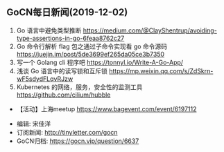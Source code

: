 ## GoCN每日新闻(2019-12-02)

1. Go 语言中避免类型推断 https://medium.com/@ClayShentrup/avoiding-type-assertions-in-go-6feaa8762c27
2. Go 命令行解析 flag 包之通过子命令实现看 go 命令源码 https://juejin.im/post/5de3699ef265da05ce3b7350
3. 写一个 Golang cli 程序吧 https://tonnyl.io/Write-A-Go-App/
4. 浅谈 Go 语言中的读写锁和互斥锁 https://mp.weixin.qq.com/s/ZdSkrn-wF5sdydFLqvRJzw
5. Kubernetes 的网络，服务，安全性的监测工具 https://github.com/cilium/hubble 

* 【活动】上海meetup https://www.bagevent.com/event/6197112

- 编辑: 宋佳洋
- 订阅新闻: http://tinyletter.com/gocn
- GoCN归档: https://gocn.vip/question/6637
